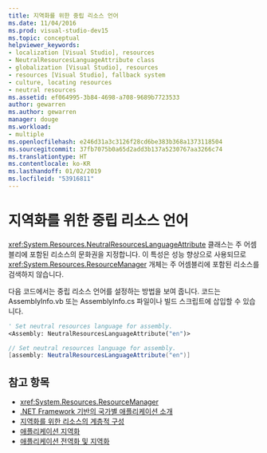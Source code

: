 ```yaml
---
title: 지역화를 위한 중립 리소스 언어
ms.date: 11/04/2016
ms.prod: visual-studio-dev15
ms.topic: conceptual
helpviewer_keywords:
- localization [Visual Studio], resources
- NeutralResourcesLanguageAttribute class
- globalization [Visual Studio], resources
- resources [Visual Studio], fallback system
- culture, locating resources
- neutral resources
ms.assetid: ef064995-3b84-4698-a708-9689b7723533
author: gewarren
ms.author: gewarren
manager: douge
ms.workload:
- multiple
ms.openlocfilehash: e246d31a3c3126f28cd6be383b368a1373118504
ms.sourcegitcommit: 37fb7075b0a65d2add3b137a5230767aa3266c74
ms.translationtype: HT
ms.contentlocale: ko-KR
ms.lasthandoff: 01/02/2019
ms.locfileid: "53916811"
---
```

# <a name="neutral-resources-languages-for-localization"></a>지역화를 위한 중립 리소스 언어

<xref:System.Resources.NeutralResourcesLanguageAttribute> 클래스는 주 어셈블리에 포함된 리소스의 문화권을 지정합니다. 이 특성은 성능 향상으로 사용되므로 <xref:System.Resources.ResourceManager> 개체는 주 어셈블리에 포함된 리소스를 검색하지 않습니다.

 다음 코드에서는 중립 리소스 언어를 설정하는 방법을 보여 줍니다. 코드는 AssemblyInfo.vb 또는 AssemblyInfo.cs 파일이나 빌드 스크립트에 삽입할 수 있습니다.

```vb
' Set neutral resources language for assembly.
<Assembly: NeutralResourcesLanguageAttribute("en")>
```

```csharp
// Set neutral resources language for assembly.
[assembly: NeutralResourcesLanguageAttribute("en")]
```

## <a name="see-also"></a>참고 항목

- <xref:System.Resources.ResourceManager>
- [.NET Framework 기반의 국가별 애플리케이션 소개](../ide/introduction-to-international-applications-based-on-the-dotnet-framework.md)
- [지역화를 위한 리소스의 계층적 구성](../ide/hierarchical-organization-of-resources-for-localization.md)
- [애플리케이션 지역화](../ide/localizing-applications.md)
- [애플리케이션 전역화 및 지역화](../ide/globalizing-and-localizing-applications.md)
